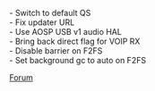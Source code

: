 \- Switch to default QS  
\- Fix updater URL  
\- Use AOSP USB v1 audio HAL  
\- Bring back direct flag for VOIP RX  
\- Disable barrier on F2FS  
\- Set background gc to auto on F2FS  

[Forum](https://xdaforums.com/t/rom-15-0-0_r30-pixelos-for-xiaomi-mi-8-aosp-unofficial.4726694/)
